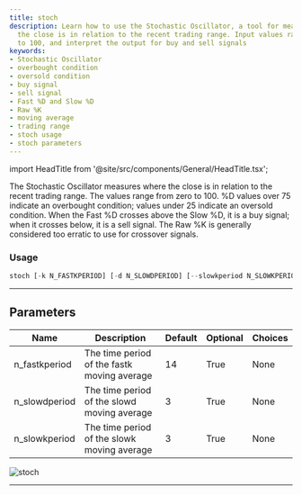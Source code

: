 ```yaml
---
title: stoch
description: Learn how to use the Stochastic Oscillator, a tool for measuring where
  the close is in relation to the recent trading range. Input values range from zero
  to 100, and interpret the output for buy and sell signals
keywords:
- Stochastic Oscillator
- overbought condition
- oversold condition
- buy signal
- sell signal
- Fast %D and Slow %D
- Raw %K
- moving average
- trading range
- stoch usage
- stoch parameters
---
```


import HeadTitle from '@site/src/components/General/HeadTitle.tsx';

<HeadTitle title="etf/ta/stoch - Reference | OpenBB Terminal Docs" />

The Stochastic Oscillator measures where the close is in relation to the recent trading range. The values range from zero to 100. %D values over 75 indicate an overbought condition; values under 25 indicate an oversold condition. When the Fast %D crosses above the Slow %D, it is a buy signal; when it crosses below, it is a sell signal. The Raw %K is generally considered too erratic to use for crossover signals.

### Usage

```python
stoch [-k N_FASTKPERIOD] [-d N_SLOWDPERIOD] [--slowkperiod N_SLOWKPERIOD]
```

---

## Parameters

| Name | Description | Default | Optional | Choices |
| ---- | ----------- | ------- | -------- | ------- |
| n_fastkperiod | The time period of the fastk moving average | 14 | True | None |
| n_slowdperiod | The time period of the slowd moving average | 3 | True | None |
| n_slowkperiod | The time period of the slowk moving average | 3 | True | None |

![stoch](https://user-images.githubusercontent.com/46355364/154311913-d58e58bb-d116-44dd-ae4b-44e59c25f22a.png)

---
